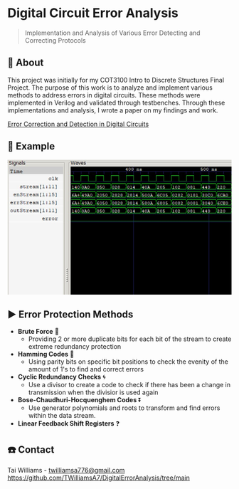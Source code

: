 # Digital Circuit Error Analysis
> Implementation and Analysis of Various Error Detecting and Correcting Protocols

## 🧐 About 
This project was initially for my COT3100 Intro to Discrete Structures Final Project. The purpose of this work is to analyze and implement various methods to address errors in digital circuits. These methods were implemented in Verilog and validated through testbenches. Through these implementations and analysis, I wrote a paper on my findings and work.

[Error Correction and Detection in Digital Circuits](https://github.com/TWilliamsA7/DigitalErrorAnalysis/blob/main/DigitalErrorAnalysis.pdf)

## 💫 Example

![Demo GIF](assets/ss.jpg)

## ▶ Error Protection Methods
- **Brute Force** 💢
    - Providing 2 or more duplicate bits for each bit of the stream to create extreme redundancy protection
- **Hamming Codes** 🔨
    - Using parity bits on specific bit positions to check the evenity of the amount of 1's to find and correct errors
- **Cyclic Redundancy Checks** 🌀
    - Use a divisor to create a code to check if there has been a change in transmission when the divisior is used again
- **Bose-Chaudhuri-Hocquenghem Codes** ⏬
    - Use generator polynomials and roots to transform and find errors within the data stream.
- **Linear Feedback Shift Registers** ❓

## :phone: Contact
Tai Williams - twilliamsa776@gmail.com
https://github.com/TWilliamsA7/DigitalErrorAnalysis/tree/main
